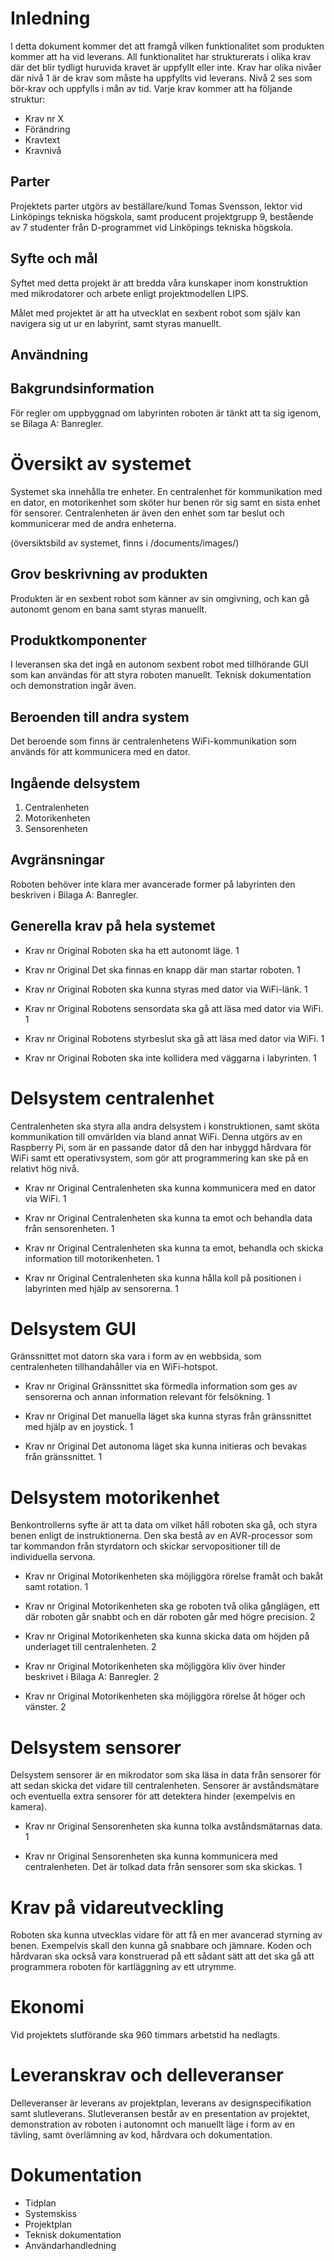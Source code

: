 # Inledning
I detta dokument kommer det att framgå vilken funktionalitet som produkten kommer att ha vid leverans. All funktionalitet har strukturerats i olika krav där det blir tydligt huruvida kravet är uppfyllt eller inte. Krav har olika nivåer där nivå 1 är de krav som måste ha uppfyllts vid leverans. Nivå 2 ses som bör-krav och uppfylls i mån av tid. Varje krav kommer att ha följande struktur:
- Krav nr X
- Förändring
- Kravtext
- Kravnivå

## Parter
Projektets parter utgörs av beställare/kund Tomas Svensson, lektor vid Linköpings tekniska högskola, samt producent projektgrupp 9, bestående av 7 studenter från D-programmet vid Linköpings tekniska högskola. 

## Syfte och mål
Syftet med detta projekt är att bredda våra kunskaper inom konstruktion med
mikrodatorer och arbete enligt projektmodellen LIPS.

Målet med projektet är att ha utvecklat en sexbent robot som själv kan navigera sig ut ur en labyrint, samt styras manuellt. 

## Användning

## Bakgrundsinformation
För regler om uppbyggnad om labyrinten roboten är tänkt att ta sig igenom, se
Bilaga A: Banregler.

# Översikt av systemet
Systemet ska innehålla tre enheter. En centralenhet för kommunikation med en dator, en motorikenhet som sköter hur benen rör sig samt en sista enhet för sensorer. Centralenheten är även den enhet som tar beslut och kommunicerar med de andra enheterna.

(översiktsbild av systemet, finns i /documents/images/)

## Grov beskrivning av produkten 
Produkten är en sexbent robot som känner av sin omgivning, och kan gå autonomt
genom en bana samt styras manuellt.

## Produktkomponenter
I leveransen ska det ingå en autonom sexbent robot med tillhörande GUI som kan användas för att styra roboten manuellt. Teknisk dokumentation och demonstration ingår även. 

## Beroenden till andra system
Det beroende som finns är centralenhetens WiFi-kommunikation som används för att kommunicera med en dator.

## Ingående delsystem
1. Centralenheten
2. Motorikenheten
3. Sensorenheten

## Avgränsningar
Roboten behöver inte klara mer avancerade former på labyrinten den beskriven i Bilaga A: Banregler.

## Generella krav på hela systemet

- Krav nr
Original
Roboten ska ha ett autonomt läge.
1

- Krav nr
Original
Det ska finnas en knapp där man startar roboten. 
1

- Krav nr
Original
Roboten ska kunna styras med dator via WiFi-länk. 
1

- Krav nr
Original
Robotens sensordata ska gå att läsa med dator via WiFi. 
1

- Krav nr
Original
Robotens styrbeslut ska gå att läsa med dator via WiFi. 
1

- Krav nr Original Roboten ska inte kollidera med väggarna i labyrinten.  1


# Delsystem centralenhet
Centralenheten ska styra alla andra delsystem i konstruktionen, samt sköta
kommunikation till omvärlden via bland annat WiFi. Denna utgörs av en Raspberry
Pi, som är en passande dator då den har inbyggd hårdvara för WiFi samt
ett operativsystem, som gör att programmering kan ske på en relativt hög nivå.

- Krav nr Original Centralenheten ska kunna kommunicera med en dator via WiFi.  1

- Krav nr Original Centralenheten ska kunna ta emot och behandla data från sensorenheten.  1

- Krav nr Original Centralenheten ska kunna ta emot, behandla och skicka information till motorikenheten.  1

- Krav nr Original Centralenheten ska kunna hålla koll på positionen i labyrinten med hjälp av sensorerna.  1
 
# Delsystem GUI
Gränssnittet mot datorn ska vara i form av en webbsida, som centralenheten 
tillhandahåller via en WiFi-hotspot.

- Krav nr Original Gränssnittet ska förmedla information som ges av sensorerna och annan information relevant för felsökning.  1
 
- Krav nr Original Det manuella läget ska kunna styras från gränssnittet med hjälp av en joysticḱ.  1
 
- Krav nr Original Det autonoma läget ska kunna initieras och bevakas från gränssnittet.  1

# Delsystem motorikenhet
Benkontrollerns syfte är att ta data om vilket håll roboten ska gå, och styra benen enligt de instruktionerna. Den ska 
bestå av en AVR-processor som tar kommandon från styrdatorn och skickar servopositioner 
till de individuella servona.

- Krav nr Original Motorikenheten ska möjliggöra rörelse framåt och bakåt samt rotation.  1

- Krav nr Original Motorikenheten ska ge roboten två olika gånglägen, ett där
  roboten går snabbt och en där roboten går med högre precision. 2

- Krav nr Original Motorikenheten ska kunna skicka data om höjden på underlaget
  till centralenheten. 2

- Krav nr Original Motorikenheten ska möjliggöra kliv över hinder beskrivet i Bilaga A:
  Banregler. 2

- Krav nr Original Motorikenheten ska möjliggöra rörelse åt höger och vänster.  2

# Delsystem sensorer
Delsystem sensorer är en mikrodator som ska läsa in data från sensorer för att sedan skicka det vidare till centralenheten. Sensorer är avståndsmätare och eventuella extra sensorer för att detektera hinder (exempelvis en kamera).

- Krav nr Original Sensorenheten ska kunna tolka avståndsmätarnas data.  1
 
- Krav nr Original Sensorenheten ska kunna kommunicera med centralenheten. Det är tolkad data från sensorer som ska skickas.  1


# Krav på vidareutveckling
Roboten ska kunna utvecklas vidare för att få en mer avancerad styrning av benen. 
Exempelvis skall den kunna gå snabbare och jämnare. Koden och hårdvaran ska också vara
konstruerad på ett sådant sätt att det ska gå att programmera roboten för
kartläggning av ett utrymme.

# Ekonomi
Vid projektets slutförande ska 960 timmars arbetstid ha nedlagts.

# Leveranskrav och delleveranser
Delleveranser är leverans av projektplan, leverans av designspecifikation 
samt slutleverans. Slutleveransen består av en presentation av projektet, 
demonstration av roboten i autonomnt och manuellt läge i form av en tävling,
samt överlämning av kod, hårdvara och dokumentation.

# Dokumentation

- Tidplan 
- Systemskiss 
- Projektplan
- Teknisk dokumentation 
- Användarhandledning 


